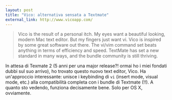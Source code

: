 ```yaml
---
layout: post
title: "Vico: alternativa sensata a Textmate"
external_link: http://www.vicoapp.com/
---
```


> Vico is the result of a personal itch. My eyes want a beautiful looking, modern Mac text editor. But my fingers just want vi.
Vico is inspired by some great software out there. The vi/vim command set beats anything in terms of efficiency and speed. TextMate has set a new standard in many ways, and the bundle community is still thriving.

In attesa di Texmate 2 (5 anni per una major release?! ormai ho i miei fondati dubbi sul suo arrivo), ho trovato questo nuovo text editor, Vico. Ha un'approccio interessante: unisce i keybinding di `vi` (insert mode, visual mode, etc.) alla compatibilità completa con i bundle di Textmate (!!). A quanto sto vedendo, funziona decisamente bene. Solo per OS X, ovviamente.
